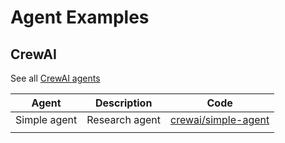 # Agent Examples

## CrewAI

See all [CrewAI agents](crewai/)

| Agent        | Description        | Code                          |
|--------------|--------------------|-------------------------------|
| Simple agent | Research agent | [crewai/simple-agent](crewai/simple-agent/) |
|              |                    |                               |